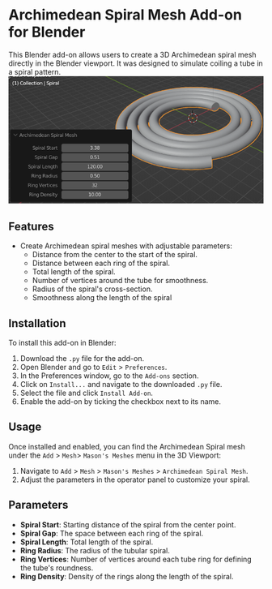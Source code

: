 # Archimedean Spiral Mesh Add-on for Blender

This Blender add-on allows users to create a 3D Archimedean spiral mesh directly in the Blender viewport. It was designed to simulate coiling a tube in a spiral pattern.
![Alt text](/spiral_1.png?raw=true "Spiral")
## Features

- Create Archimedean spiral meshes with adjustable parameters:
  - Distance from the center to the start of the spiral.
  - Distance between each ring of the spiral.
  - Total length of the spiral.
  - Number of vertices around the tube for smoothness.
  - Radius of the spiral's cross-section.
  - Smoothness along the length of the spiral

## Installation

To install this add-on in Blender:

1. Download the `.py` file for the add-on.
2. Open Blender and go to `Edit` > `Preferences`.
3. In the Preferences window, go to the `Add-ons` section.
4. Click on `Install...` and navigate to the downloaded `.py` file.
5. Select the file and click `Install Add-on`.
6. Enable the add-on by ticking the checkbox next to its name.

## Usage

Once installed and enabled, you can find the Archimedean Spiral mesh under the `Add` > `Mesh`> `Mason's Meshes` menu in the 3D Viewport:

1. Navigate to `Add` > `Mesh` > `Mason's Meshes` > `Archimedean Spiral Mesh`.
2. Adjust the parameters in the operator panel to customize your spiral.

## Parameters

- **Spiral Start**: Starting distance of the spiral from the center point.
- **Spiral Gap**: The space between each ring of the spiral.
- **Spiral Length**: Total length of the spiral.
- **Ring Radius**: The radius of the tubular spiral.
- **Ring Vertices**: Number of vertices around each tube ring for defining the tube's roundness.
- **Ring Density**: Density of the rings along the length of the spiral.
